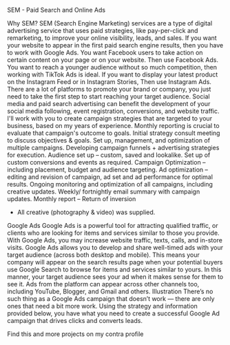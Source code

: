 SEM - Paid Search and Online Ads

Why SEM?
SEM (Search Engine Marketing) services are a type of digital advertising service that uses paid strategies, like pay-per-click and remarketing, to improve your online visibility, leads, and sales.
If you want your website to appear in the first paid search engine results, then you have to work with Google Ads. You want Facebook users to take action on certain content on your page or on your website. Then use Facebook Ads. You want to reach a younger audience without so much competition, then working with TikTok Ads is ideal. If you want to display your latest product on the Instagram Feed or in Instagram Stories, Then use Instagram Ads.
There are a lot of platforms to promote your brand or company, you just need to take the first step to start reaching your target audience.
Social media and paid search advertising can benefit the development of your social media following, event registration, conversions, and website traffic. I'll work with you to create campaign strategies that are targeted to your business, based on my years of experience.
Monthly reporting is crucial to evaluate that campaign's outcome to goals.
Initial strategy consult meeting to discuss objectives & goals.
Set up, management, and optimization of multiple campaigns.
Developing campaign funnels + advertising strategies for execution.
Audience set up – custom, saved and lookalike.
Set up of custom conversions and events as required.
Campaign Optimization – including placement, budget and audience targeting.
Ad optimization – editing and revision of campaign, ad set and ad performance for optimal results.
Ongoing monitoring and optimization of all campaigns, including creative updates.
Weekly/ fortnightly email summary with campaign updates.
Monthly report – Return of inversion
* All creative (photography & video) was supplied.

Google Ads
Google Ads is a powerful tool for attracting qualified traffic, or clients who are looking for items and services similar to those you provide. With Google Ads, you may increase website traffic, texts, calls, and in-store visits.
Google Ads allows you to develop and share well-timed ads with your target audience (across both desktop and mobile). This means your company will appear on the search results page when your potential buyers use Google Search to browse for items and services similar to yours. In this manner, your target audience sees your ad when it makes sense for them to see it.
Ads from the platform can appear across other channels too, including YouTube, Blogger, and Gmail and others.
Illustration
There’s no such thing as a Google Ads campaign that doesn’t work — there are only ones that need a bit more work. Using the strategy and information provided below, you have what you need to create a successful Google Ad campaign that drives clicks and converts leads.

Find this and more projects on my contra profile
<div class="contra-hire-me-button" data-analyticsUserId="46304b99-80e6-4e2c-8f99-dd4c07abe397" data-theme="light" data-username="santiago_rodriguez"></div><script async src="https://contra.com/static/embed/sdk.js" charset="utf-8"></script>

